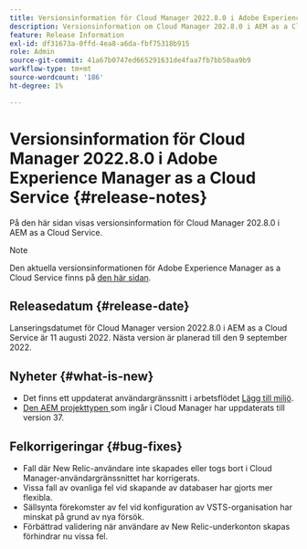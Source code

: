 ```yaml
---
title: Versionsinformation för Cloud Manager 2022.8.0 i Adobe Experience Manager as a Cloud Service
description: Versionsinformation om Cloud Manager 202.8.0 i AEM as a Cloud Service.
feature: Release Information
exl-id: df31673a-0ffd-4ea8-a6da-fbf75318b915
role: Admin
source-git-commit: 41a67b0747ed665291631de4faa7fb7bb50aa9b9
workflow-type: tm+mt
source-wordcount: '186'
ht-degree: 1%

---
```


# Versionsinformation för Cloud Manager 2022.8.0 i Adobe Experience Manager as a Cloud Service {#release-notes}

På den här sidan visas versionsinformation för Cloud Manager 202.8.0 i AEM as a Cloud Service.

>[!NOTE]
>
>Den aktuella versionsinformationen för Adobe Experience Manager as a Cloud Service finns på [den här sidan](/help/release-notes/release-notes-cloud/release-notes-current.md).

## Releasedatum {#release-date}

Lanseringsdatumet för Cloud Manager version 2022.8.0 i AEM as a Cloud Service är 11 augusti 2022. Nästa version är planerad till den 9 september 2022.

## Nyheter {#what-is-new}

* Det finns ett uppdaterat användargränssnitt i arbetsflödet [Lägg till miljö](/help/implementing/cloud-manager/manage-environments.md).
* [Den AEM projekttypen ](https://experienceleague.adobe.com/docs/experience-manager-core-components/using/developing/archetype/overview.html) som ingår i Cloud Manager har uppdaterats till version 37.

## Felkorrigeringar {#bug-fixes}

* Fall där New Relic-användare inte skapades eller togs bort i Cloud Manager-användargränssnittet har korrigerats.
* Vissa fall av ovanliga fel vid skapande av databaser har gjorts mer flexibla.
* Sällsynta förekomster av fel vid konfiguration av VSTS-organisation har minskat på grund av nya försök.
* Förbättrad validering när användare av New Relic-underkonton skapas förhindrar nu vissa fel.

